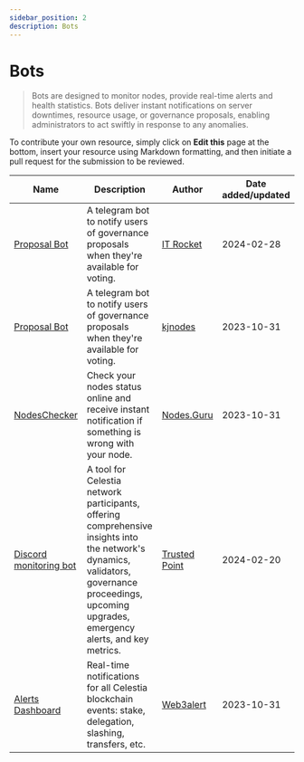 ```yaml
---
sidebar_position: 2
description: Bots 
---
```


# Bots

> Bots are designed to monitor nodes, provide real-time alerts and health statistics. Bots deliver instant notifications on server downtimes, resource usage, or governance proposals, enabling administrators to act swiftly in response to any anomalies.

To contribute your own resource, simply click on **Edit this** page at the bottom, insert your resource using Markdown formatting, and then initiate a pull request for the submission to be reviewed.

| Name | Description | Author | Date added/updated |
| --- | --- | --- | --- |
| [Proposal Bot](https://t.me/itrocket_mainnet_proposal_bot) |  A telegram bot to notify users of governance proposals when they're available for voting. | [IT Rocket](https://github.com/itrocket-am) | 2024-02-28 |
| [Proposal Bot](https://t.me/kjnodes_proposal_bot) | A telegram bot to notify users of governance proposals when they're available for voting. | [kjnodes](https://github.com/kj89) | 2023-10-31 |
| [NodesChecker](https://t.me/NodesGuru_bot) | Check your nodes status online and receive instant notification if something is wrong with your node. | [Nodes.Guru](https://github.com/nodesguru) | 2023-10-31 |
| [Discord monitoring bot](https://github.com/trusted-point/celestia-tools/tree/main/monitoring-bot) | A tool for Celestia network participants, offering comprehensive insights into the network's dynamics, validators, governance proceedings, upcoming upgrades, emergency alerts, and key metrics. | [Trusted Point](https://github.com/trusted-point) | 2024-02-20 |
| [Alerts Dashboard](https://web3alert.io/celestia) | Real-time notifications for all Celestia blockchain events: stake, delegation, slashing, transfers, etc. | [Web3alert](https://web3alert.io/) | 2023-10-31 |
